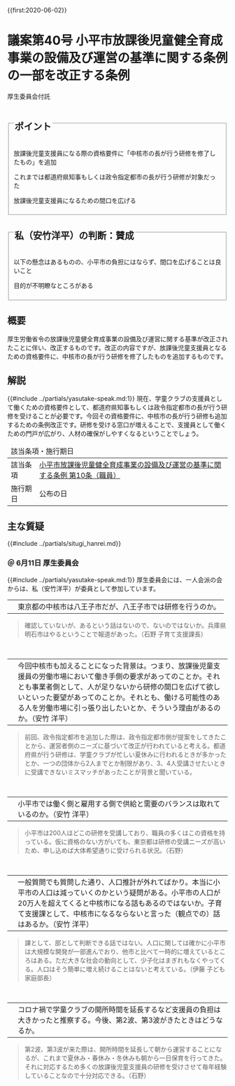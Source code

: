{{first:2020-06-02}}
# 議案第40号 小平市放課後児童健全育成事業の設備及び運営の基準に関する条例の一部を改正する条例

<i class="fa fa-gavel" aria-hidden="true"></i> 厚生委員会付託

<fieldset class="point">
  <legend>
    <h2 class="point"> ポイント </h2>
  </legend>
  <p class="point"><i class="fa fa-check" aria-hidden="true"></i> 放課後児童支援員になる際の資格要件に「中核市の長が行う研修を修了したもの」を追加</p>
  <p class="point"><i class="fa fa-check" aria-hidden="true"></i> これまでは都道府県知事もしくは政令指定都市の長が行う研修が対象だった</p>
  <p class="point"><i class="fa fa-check" aria-hidden="true"></i> 放課後児童支援員になるための間口を広げる</p>
</fieldset>

<fieldset class="sanpi">
  <legend>
    <h2 class="sanpi"> <i class="fa fa-circle-o" aria-hidden="true"></i> 私（安竹洋平）の判断：賛成 </h2>
  </legend>
  <p class="sanpi"><i class="fa fa-circle-o" aria-hidden="true"></i> 以下の懸念はあるものの、小平市の負担にはならず、間口を広げることは良いこと</p>
  <p class="sanpi"><i class="fa fa-exclamation-triangle" aria-hidden="true"></i> 目的が不明瞭なところがある</p>
</fieldset>

## 概要
厚生労働省令の放課後児童健全育成事業の設備及び運営に関する基準が改正されたことに伴い、改正するものです。改正の内容ですが、放課後児童支援員となるための資格要件に、中核市の長が行う研修を修了したものを追加するものです。

## 解説
{{#include ../partials/yasutake-speak.md:1}} 現在、学童クラブの支援員として働くための資格要件として、都道府県知事もしくは政令指定都市の長が行う研修を受けることが必要です。今回その資格要件に、中核市の長が行う研修も追加するための条例改正です。研修を受ける窓口が増えることで、支援員として働くための門戸が広がり、人材の確保がしやすくなるということでしょう。

<table class="additional">
    <thead>
      <tr>
        <td colspan=2>該当条項・施行期日</td>
      </tr>
    </thead>
    <tr>
        <td>該当条項</td>
        <td><a href="https://www.city.kodaira.tokyo.jp/reiki/reiki_honbun/g135RG00001122.html#e000000120">小平市放課後児童健全育成事業の設備及び運営の基準に関する条例 第10条（職員）</a></td>
    </tr>
    <tr>
        <td>施行期日</td>
        <td>公布の日</td>
    </tr>
</table>

## 主な質疑
{{#include ../partials/situgi_hanrei.md}}


### ＠ 6月11日 厚生委員会
{{#include ../partials/yasutake-speak.md:1}} 厚生委員会には、一人会派の会からは、私（安竹洋平）が委員として参加しています。

<table class="qanda"><tr><td><i class="fa fa-question-circle-o" aria-label="その他 議員による質問"></i></td><td>
東京都の中核市は八王子市だが、八王子市では研修を行うのか。
</td></tr></table>

> 確認していないが、あるという話はないので、ないのではないか。兵庫県明石市はやるということで報道があった。（石野 子育て支援課長）

<br>
<table class="qanda"><tr><td><i class="fa fa-question-circle hitori yasutake" aria-label="一人会派の会 安竹洋平による質問"></i></td><td>
今回中核市も加えることになった背景は。つまり、放課後児童支援員の労働市場において働き手側の要求があってのことか。それとも事業者側として、人が足りないから研修の間口を広げて欲しいといった要望があってのことか。それとも、働ける可能性のある人を労働市場に引っ張り出したいとか、そういう理由があるのか。（安竹 洋平）
</td></tr></table>

> 前回、政令指定都市を追加した際は、政令指定都市側が提案をしてきたことから、運営者側のニーズに基づいて改正が行われていると考える。都道府県が行う研修は、学童クラブが忙しい夏休みに行われるときが多かったとか、一つの団体から2人までとか制限があり、3、4人受講させたいときに受講できないミスマッチがあったことが背景と聞いている。

<br>
<table class="qanda"><tr><td><i class="fa fa-question-circle hitori yasutake" aria-label="一人会派の会 安竹洋平による質問"></i></td><td>
小平市では働く側と雇用する側で供給と需要のバランスは取れているのか。（安竹 洋平）
</td></tr></table>

> 小平市は200人ほどこの研修を受講しており、職員の多くはこの資格を持っている。仮に資格のない方がいても、東京都は研修の受講ニーズが高いため、申し込めば大体希望通りに受けられる状況。（石野）

<br>
<table class="qanda"><tr><td><i class="fa fa-question-circle hitori yasutake" aria-label="一人会派の会 安竹洋平による質問"></i></td><td>
一般質問でも質問した通り、人口推計が外れてばかり。本当に小平市の人口は減っていくのかという疑問がある。小平市の人口が20万人を超えてくると中核市になる話もあるのではないか。子育て支援課として、中核市になるならないと言った（観点での）話はあるか。（安竹 洋平）
</td></tr></table>

> 課として、部として判断できる話ではない。人口に関しては確かに小平市は大規模な開発が一部進んでおり、他市と比べて一時的に増えているところはある。ただ大きな社会の動向として、少子化はまぎれもなくやってくる。人口はそう簡単に増え続けることはないと考えている。（伊藤 子ども家庭部長）

<br>
<table class="qanda"><tr><td><i class="fa fa-question-circle-o" aria-label="その他 議員による質問"></i></td><td>
コロナ禍で学童クラブの開所時間を延長するなど支援員の負担は大きかったと推察する。今後、第2波、第3波がきたときはどうなるか。
</td></tr></table>

> 第2波、第3波が来た際は、開所時間を延長して朝から運営することになるが、これまで夏休み・春休み・冬休みも朝から一日保育を行ってきた。それに対応するため多くの放課後児童支援員の研修を受けさせて毎年経験していることなので十分対応できる。（石野）
